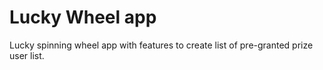 # Lucky Wheel app
Lucky spinning wheel app with features to create list of pre-granted prize user list.
